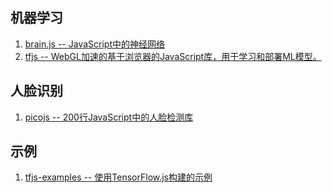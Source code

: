 ## 机器学习
1. [brain.js -- JavaScript中的神经网络](https://github.com/BrainJS/brain.js)
2. [tfjs -- WebGL加速的基于浏览器的JavaScript库，用于学习和部署ML模型。](https://github.com/tensorflow/tfjs)
## 人脸识别
1. [picojs -- 200行JavaScript中的人脸检测库](https://github.com/tehnokv/picojs)
## 示例
1. [tfjs-examples -- 使用TensorFlow.js构建的示例](https://github.com/tensorflow/tfjs-examples)